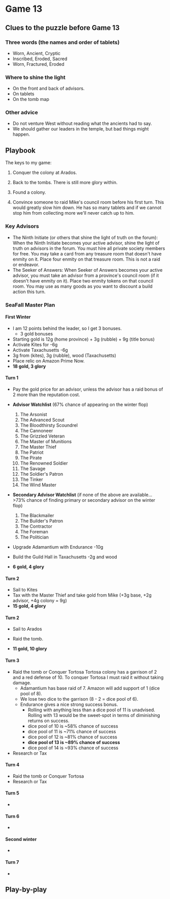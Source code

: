 # Game 13
## Clues to the puzzle before Game 13

### Three words (the names and order of tablets)
* Worn, Ancient, Cryptic
* Inscribed, Eroded, Sacred
* Worn, Fractured, Eroded

### Where to shine the light
* On the front and back of advisors.
* On tablets
* On the tomb map

### Other advice
* Do not venture West without reading what the ancients had to say.
* We should gather our leaders in the temple, but bad things might happen.

## Playbook

The keys to my game:

1. Conquer the colony at Arados.

1. Back to the tombs. There is still more glory within.

1. Found a colony.

1. Convince someone to raid Mike's council room before his first turn. This would greatly slow him down. He has so many tablets and if we cannot stop him from collecting more we'll never catch up to him.

### Key Advisors
* The Ninth Initiate (or others that shine the light of truth on the forum): When the Ninth Initiate becomes your active advisor, shine the light of truth on advisors in the forum. You must hire all private society members for free. You may take a card from any treasure room that doesn't have enmity on it. Place four enmity on that treasure room. This is not a raid or endeavor.
* The Seeker of Answers: When Seeker of Answers becomes your active advisor, you must take an advisor from a province's council room (if it doesn't have enmity on it). Place two enmity tokens on that council room. You may use as many goods as you want to discount a build action this turn.

### SeaFall Master Plan

#### First Winter
* I am 12 points behind the leader, so I get 3 bonuses.
   * 3 gold bonuses
* Starting gold is 12g (home province) + 3g (rubble) + 9g (title bonus)
* Activate Kites for -6g
* Activate Taxachusetts -6g
* 3g from (kites), 3g (rubble), wood (Taxachusetts)
* Place relic on Amazon Prime Now.
* **18 gold, 3 glory**

#### Turn 1
* Pay the gold price for an advisor, unless the advisor has a raid bonus of 2 more than the reputation cost.
* **Advisor Watchlist** (67% chance of appearing on the winter flop)
   1. The Arsonist
   1. The Advanced Scout
   1. The Bloodthirsty Scoundrel
   1. The Cannoneer
   1. The Grizzled Veteran
   1. The Master of Munitions
   1. The Master Thief
   1. The Patriot
   1. The Pirate
   1. The Renowned Soldier
   1. The Savage
   1. The Soldier's Patron
   1. The Tinker
   1. The Wind Master
* **Secondary Advisor Watchlist** (if none of the above are available... >73% chance of finding primary or secondary advisor on the winter flop)
   1. The Blackmailer
   1. The Builder's Patron
   1. The Contractor
   1. The Foreman
   1. The Politician

* Upgrade Adamantium with Endurance -10g
* Build the Guild Hall in Taxachusetts -2g and wood
* **6 gold, 4 glory**

#### Turn 2
* Sail to Kites
* Tax with the Master Thief and take gold from Mike (+3g base, +2g advisor, +4g colony = 9g)
* **15 gold, 4 glory**


#### Turn 2
* Sail to Arados
* Raid the tomb.

* **11 gold, 10 glory**

#### Turn 3
* Raid the tomb or Conquer Tortosa
   Tortosa colony has a garrison of 2 and a red defense of 10. To conquer Tortosa I must raid it without taking damage.
  * Adamantium has base raid of 7. Amazon will add support of 1 (dice pool of 8).
  * We lose two dice to the garrison (8 - 2 = dice pool of 6).
  * Endurance gives a nice strong success bonus.
     * Rolling with anything less than a dice pool of 11 is unadvised. Rolling with 13 would be the sweet-spot in terms of diminishing returns on success.
     * dice pool of 10 is ~58% chance of success
     * dice pool of 11 is ~71% chance of success
     * dice pool of 12 is ~81% chance of success
     * **dice pool of 13 is ~89% chance of success**
     * dice pool of 14 is ~93% chance of success
* Research or Tax

#### Turn 4
* Raid the tomb or Conquer Tortosa
* Research or Tax

#### Turn 5
*

#### Turn 6
*

#### Second winter
*

#### Turn 7
*

## Play-by-play

